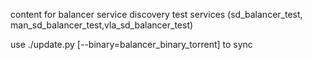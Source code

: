 content for balancer service discovery test services (sd_balancer_test, man_sd_balancer_test,vla_sd_balancer_test)

use ./update.py [--binary=balancer_binary_torrent] to sync
